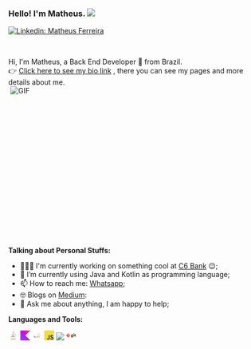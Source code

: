 ### Hello! I'm Matheus. <img src="https://media.giphy.com/media/hvRJCLFzcasrR4ia7z/giphy.gif" width="25px">

[![Linkedin: Matheus Ferreira](https://img.shields.io/badge/-MatheusFerreira-blue?style=flat-square&logo=Linkedin&logoColor=white&link=https://www.linkedin.com/in/math-ferreira/)](https://www.linkedin.com/in/math-ferreira/)

<br />

Hi, I'm Matheus, a Back End Developer 🚀 from Brazil. <br> 👉 [Click here to see my bio link](https://bio.link/matheusferreira) , there you can see my pages and more details about me.
  <img align="right" alt="GIF" src="https://github-readme-stats.vercel.app/api?username=math-ferreira&show_icons=true&theme=gotham" width="500" height="320" />
  
**Talking about Personal Stuffs:**

- 👨🏽‍💻 I'm currently working on something cool at [C6 Bank](https://www.c6bank.com.br/) :wink:;
- 🌱 I’m currently using Java and Kotlin as programming language; 
- 📫 How to reach me: [Whatsapp](https://api.whatsapp.com/send?phone=5511981973409);
- 🤓 Blogs on [Medium](https://mat-s-ferreira.medium.com/):
- 💬 Ask me about anything, I am happy to help;

**Languages and Tools:**  

<code><img height="20" src="https://raw.githubusercontent.com/github/explore/80688e429a7d4ef2fca1e82350fe8e3517d3494d/topics/java/java.png"></code>
<code><img height="20" src="https://raw.githubusercontent.com/github/explore/80688e429a7d4ef2fca1e82350fe8e3517d3494d/topics/kotlin/kotlin.png"></code>
<code><img height="20" src="https://raw.githubusercontent.com/github/explore/80688e429a7d4ef2fca1e82350fe8e3517d3494d/topics/mysql/mysql.png"></code>
<code><img height="20" src="https://raw.githubusercontent.com/github/explore/80688e429a7d4ef2fca1e82350fe8e3517d3494d/topics/javascript/javascript.png"></code>
<code><img height="20" src="https://github.com/jelastic/icons/blob/master/kafka/jelastic/icons/logo_32x32.png"></code>
<code><img height="20" src="https://raw.githubusercontent.com/github/explore/80688e429a7d4ef2fca1e82350fe8e3517d3494d/topics/git/git.png"></code>

